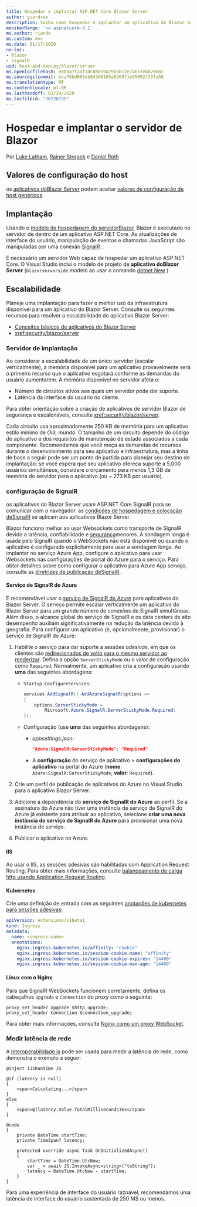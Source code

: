 ```yaml
---
title: Hospedar e implantar ASP.NET Core Blazor Server
author: guardrex
description: Saiba como hospedar e implantar um aplicativo do Blazor Server usando o ASP.NET Core.
monikerRange: '>= aspnetcore-3.1'
ms.author: riande
ms.custom: mvc
ms.date: 01/17/2020
no-loc:
- Blazor
- SignalR
uid: host-and-deploy/blazor/server
ms.openlocfilehash: e8b3a7faaf1dc88059a79abbc7e74657ebb2068c
ms.sourcegitcommit: eca76bd065eb94386165a0269f1e95092f23fa58
ms.translationtype: MT
ms.contentlocale: pt-BR
ms.lasthandoff: 01/24/2020
ms.locfileid: "76726735"
---
```

# <a name="host-and-deploy-opno-locblazor-server"></a>Hospedar e implantar o servidor de Blazor

Por [Luke Latham](https://github.com/guardrex), [Rainer Stropek](https://www.timecockpit.com) e [Daniel Roth](https://github.com/danroth27)

## <a name="host-configuration-values"></a>Valores de configuração do host

os [aplicativos doBlazor Server](xref:blazor/hosting-models#blazor-server) podem aceitar [valores de configuração de host genéricos](xref:fundamentals/host/generic-host#host-configuration).

## <a name="deployment"></a>Implantação

Usando o [modelo de hospedagem do servidorBlazor](xref:blazor/hosting-models#blazor-server), Blazor é executado no servidor de dentro de um aplicativo ASP.NET Core. As atualizações de interface do usuário, manipulação de eventos e chamadas JavaScript são manipuladas por uma conexão [SignalR](xref:signalr/introduction) .

É necessário um servidor Web capaz de hospedar um aplicativo ASP.NET Core. O Visual Studio inclui o modelo de projeto de **aplicativo doBlazor Server** (`blazorserverside` modelo ao usar o comando [dotnet New](/dotnet/core/tools/dotnet-new) ).

## <a name="scalability"></a>Escalabilidade

Planeje uma implantação para fazer o melhor uso da infraestrutura disponível para um aplicativo do Blazor Server. Consulte os seguintes recursos para resolver a escalabilidade do aplicativo Blazor Server:

* [Conceitos básicos de aplicativos do Blazor Server](xref:blazor/hosting-models#blazor-server)
* <xref:security/blazor/server>

### <a name="deployment-server"></a>Servidor de implantação

Ao considerar a escalabilidade de um único servidor (escalar verticalmente), a memória disponível para um aplicativo provavelmente será o primeiro recurso que o aplicativo esgotará conforme as demandas do usuário aumentarem. A memória disponível no servidor afeta o:

* Número de circuitos ativos aos quais um servidor pode dar suporte.
* Latência da interface do usuário no cliente.

Para obter orientação sobre a criação de aplicativos de servidor Blazor de segurança e escalonáveis, consulte <xref:security/blazor/server>.

Cada circuito usa aproximadamente 250 KB de memória para um aplicativo estilo mínimo de *Olá, mundo*. O tamanho de um circuito depende do código do aplicativo e dos requisitos de manutenção de estado associados a cada componente. Recomendamos que você meça as demandas de recursos durante o desenvolvimento para seu aplicativo e infraestrutura, mas a linha de base a seguir pode ser um ponto de partida para planejar seu destino de implantação: se você espera que seu aplicativo ofereça suporte a 5.000 usuários simultâneos, considere o orçamento para menos 1,3 GB de memória do servidor para o aplicativo (ou ~ 273 KB por usuário).

### <a name="opno-locsignalr-configuration"></a>configuração de SignalR

os aplicativos do Blazor Server usam ASP.NET Core SignalR para se comunicar com o navegador. as [condições de hospedagem e colocação deSignalR](xref:signalr/publish-to-azure-web-app) se aplicam aos aplicativos Blazor Server.

Blazor funciona melhor ao usar Websockets como transporte de SignalR devido a latência, confiabilidade e [segurança](xref:signalr/security)menores. A sondagem longa é usada pelo SignalR quando o WebSockets não está disponível ou quando o aplicativo é configurado explicitamente para usar a sondagem longa. Ao implantar no serviço Azure App, configure o aplicativo para usar Websockets nas configurações de portal do Azure para o serviço. Para obter detalhes sobre como configurar o aplicativo para Azure App serviço, consulte as [diretrizes de publicação deSignalR](xref:signalr/publish-to-azure-web-app).

#### <a name="azure-opno-locsignalr-service"></a>Serviço de SignalR do Azure

É recomendável usar o [serviço de SignalR do Azure](/azure/azure-signalr) para aplicativos do Blazor Server. O serviço permite escalar verticalmente um aplicativo do Blazor Server para um grande número de conexões de SignalR simultâneas. Além disso, o alcance global do serviço de SignalR e os data centers de alto desempenho auxiliam significativamente na redução da latência devido à geografia. Para configurar um aplicativo (e, opcionalmente, provisionar) o serviço de SignalR do Azure:

1. Habilite o serviço para dar suporte a *sessões adesivas*, em que os clientes são [redirecionados de volta para o mesmo servidor ao renderizar](xref:blazor/hosting-models#reconnection-to-the-same-server). Defina a opção `ServerStickyMode` ou o valor de configuração como `Required`. Normalmente, um aplicativo cria a configuração usando **uma** das seguintes abordagens:

   * `Startup.ConfigureServices`:
  
     ```csharp
     services.AddSignalR().AddAzureSignalR(options =>
     {
         options.ServerStickyMode = 
             Microsoft.Azure.SignalR.ServerStickyMode.Required;
     });
     ```

   * Configuração (use **uma** das seguintes abordagens):
  
     * *appsettings.json*:

       ```json
       "Azure:SignalR:ServerStickyMode": "Required"
       ```

     * A **configuração** do serviço de aplicativo > **configurações do aplicativo** na portal do Azure (**nome**: `Azure:SignalR:ServerStickyMode`, **valor**: `Required`).

1. Crie um perfil de publicação de aplicativos do Azure no Visual Studio para o aplicativo Blazor Server.
1. Adicione a dependência do **serviço de SignalR do Azure** ao perfil. Se a assinatura do Azure não tiver uma instância de serviço de SignalR do Azure já existente para atribuir ao aplicativo, selecione **criar uma nova instância do serviço de SignalR do Azure** para provisionar uma nova instância de serviço.
1. Publicar o aplicativo no Azure.

#### <a name="iis"></a>IIS

Ao usar o IIS, as sessões adesivas são habilitadas com Application Request Routing. Para obter mais informações, consulte [balanceamento de carga http usando Application Request Routing](/iis/extensions/configuring-application-request-routing-arr/http-load-balancing-using-application-request-routing).

#### <a name="kubernetes"></a>Kubernetes

Crie uma definição de entrada com as seguintes [anotações de kubernetes para sessões adesivas](https://kubernetes.github.io/ingress-nginx/examples/affinity/cookie/):

```yaml
apiVersion: extensions/v1beta1
kind: Ingress
metadata:
  name: <ingress-name>
  annotations:
    nginx.ingress.kubernetes.io/affinity: "cookie"
    nginx.ingress.kubernetes.io/session-cookie-name: "affinity"
    nginx.ingress.kubernetes.io/session-cookie-expires: "14400"
    nginx.ingress.kubernetes.io/session-cookie-max-age: "14400"
```

#### <a name="linux-with-nginx"></a>Linux com o Nginx

Para que SignalR WebSockets funcionem corretamente, defina os cabeçalhos `Upgrade` e `Connection` do proxy como o seguinte:

```
proxy_set_header Upgrade $http_upgrade;
proxy_set_header Connection $connection_upgrade;
```

Para obter mais informações, consulte [Nginx como um proxy WebSocket](https://www.nginx.com/blog/websocket-nginx/).

### <a name="measure-network-latency"></a>Medir latência de rede

A [interoperabilidade js](xref:blazor/javascript-interop) pode ser usada para medir a latência de rede, como demonstra o exemplo a seguir:

```razor
@inject IJSRuntime JS

@if (latency is null)
{
    <span>Calculating...</span>
}
else
{
    <span>@(latency.Value.TotalMilliseconds)ms</span>
}

@code
{
    private DateTime startTime;
    private TimeSpan? latency;

    protected override async Task OnInitializedAsync()
    {
        startTime = DateTime.UtcNow;
        var _ = await JS.InvokeAsync<string>("toString");
        latency = DateTime.UtcNow - startTime;
    }
}
```

Para uma experiência de interface do usuário razoável, recomendamos uma latência de interface do usuário sustentada de 250 MS ou menos.
